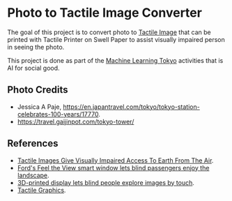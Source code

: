 # Photo to Tactile Image Converter
The goal of this project is to convert photo to [Tactile Image](https://en.wikipedia.org/wiki/Tactile_graphic) that can be printed with Tactile Printer on Swell Paper to assist visually impaired person in seeing the photo.

This project is done as part of the [Machine Learning Tokyo](https://machinelearningtokyo.com/) activities that is AI for social good.

## Photo Credits
* Jessica A Paje, https://en.japantravel.com/tokyo/tokyo-station-celebrates-100-years/17770.
* https://travel.gaijinpot.com/tokyo-tower/

## References
* [Tactile Images Give Visually Impaired Access To Earth From The Air](https://www.culture24.org.uk/sector-info/art17622).
* [Ford's Feel the View smart window lets blind passengers enjoy the landscape](https://www.dezeen.com/2018/05/06/fords-feel-the-view-smart-window-blind-passengers-technology/).
* [3D-printed display lets blind people explore images by touch](https://www.newscientist.com/article/2076693-3d-printed-display-lets-blind-people-explore-images-by-touch/).
* [Tactile Graphics](http://www.pathstoliteracy.org/tactile-graphics).
